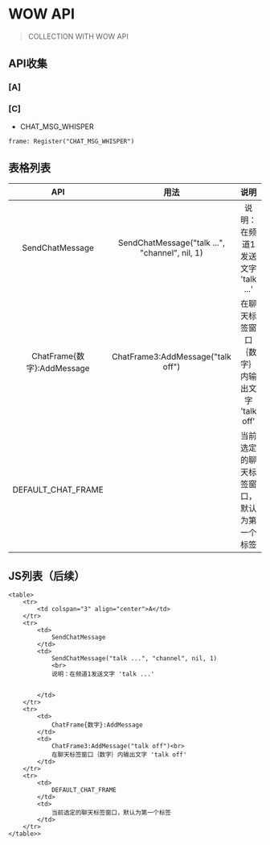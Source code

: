 # WOW API
> COLLECTION WITH WOW API

## API收集

### [A]


### [C]

- CHAT_MSG_WHISPER
```
frame: Register("CHAT_MSG_WHISPER")
```


## 表格列表

|API|用法|说明|
|:-:|:-:|:-:|
|SendChatMessage|SendChatMessage("talk ...", "channel", nil, 1)|说明：在频道1发送文字 'talk ...'|
|ChatFrame{数字}:AddMessage|ChatFrame3:AddMessage("talk off")|在聊天标签窗口｛数字｝内输出文字 'talk off'|
|DEFAULT_CHAT_FRAME||当前选定的聊天标签窗口，默认为第一个标签|

## JS列表（后续）
```
<table>
    <tr>
        <td colspan="3" align="center">A</td>
    </tr>
    <tr>
        <td>
            SendChatMessage
        </td>
        <td>
            SendChatMessage("talk ...", "channel", nil, 1)
            <br>
            说明：在频道1发送文字 'talk ...'

            
        </td>
    </tr>
    <tr>
        <td>
            ChatFrame{数字}:AddMessage
        </td>
        <td>
            ChatFrame3:AddMessage("talk off")<br>
            在聊天标签窗口｛数字｝内输出文字 'talk off'
        </td>
    </tr>
    <tr>
        <td>
            DEFAULT_CHAT_FRAME
        </td>
        <td>
            当前选定的聊天标签窗口，默认为第一个标签
        </td>
    </tr>
</table>>
```
